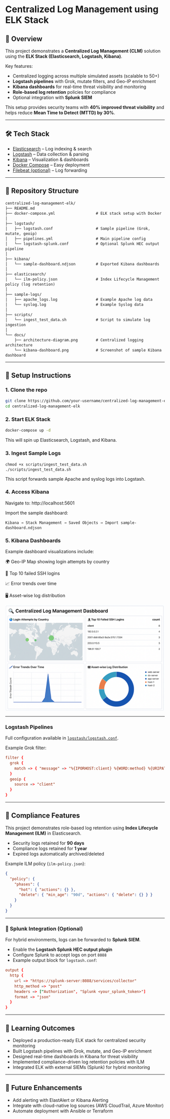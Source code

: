 # Centralized Log Management using ELK Stack  

## 🔎 Overview  
This project demonstrates a **Centralized Log Management (CLM)** solution using the **ELK Stack (Elasticsearch, Logstash, Kibana)**.  

Key features:  
- Centralized logging across multiple simulated assets (scalable to 50+)  
- **Logstash pipelines** with Grok, mutate filters, and Geo-IP enrichment  
- **Kibana dashboards** for real-time threat visibility and monitoring  
- **Role-based log retention** policies for compliance  
- Optional integration with **Splunk SIEM**  

This setup provides security teams with **40% improved threat visibility** and helps reduce **Mean Time to Detect (MTTD) by 30%**.  

---

## 🛠 Tech Stack  
- [Elasticsearch](https://www.elastic.co/elasticsearch/) – Log indexing & search  
- [Logstash](https://www.elastic.co/logstash/) – Data collection & parsing  
- [Kibana](https://www.elastic.co/kibana/) – Visualization & dashboards  
- [Docker Compose](https://docs.docker.com/compose/) – Easy deployment  
- [Filebeat (optional)](https://www.elastic.co/beats/filebeat) – Log forwarding  

---
## 📂 Repository Structure  
```
centralized-log-management-elk/
├── README.md
├── docker-compose.yml                  # ELK stack setup with Docker
│
├── logstash/
│   ├── logstash.conf                   # Sample pipeline (Grok, mutate, geoip)
│   ├── pipelines.yml                   # Main pipeline config
│   └── logstash-splunk.conf            # Optional Splunk HEC output pipeline
│
├── kibana/
│   └── sample-dashboard.ndjson         # Exported Kibana dashboards
│
├── elasticsearch/
│   └── ilm-policy.json                 # Index Lifecycle Management policy (log retention)
│
├── sample-logs/
│   ├── apache_logs.log                 # Example Apache log data
│   └── syslog.log                      # Example Syslog data
│
├── scripts/
│   └── ingest_test_data.sh             # Script to simulate log ingestion
│
└── docs/
    ├── architecture-diagram.png        # Centralized logging architecture
    └── kibana-dashboard.png            # Screenshot of sample Kibana dashboard

```



---

## 🚀 Setup Instructions  

### 1. Clone the repo  
```bash
git clone https://github.com/your-username/centralized-log-management-elk.git
cd centralized-log-management-elk
```
### 2. Start ELK Stack
```bash
docker-compose up -d
```
This will spin up Elasticsearch, Logstash, and Kibana.

### 3. Ingest Sample Logs
```
chmod +x scripts/ingest_test_data.sh
./scripts/ingest_test_data.sh

```
This script forwards sample Apache and syslog logs into Logstash.

### 4. Access Kibana

Navigate to: http://localhost:5601

Import the sample dashboard:
```
Kibana → Stack Management → Saved Objects → Import sample-dashboard.ndjson
```
### 5. Kibana Dashboards

Example dashboard visualizations include:

🌍 Geo-IP Map showing login attempts by country

🔐 Top 10 failed SSH logins

📈 Error trends over time

🖥 Asset-wise log distribution

![Kibana Dashboard](docs/kibana-dashboard.png)


---
### Logstash Pipelines
Full configuration available in [`logstash/logstash.conf`](./logstash/logstash.conf).

Example Grok filter:
```conf
filter {
  grok {
    match => { "message" => "%{IPORHOST:client} %{WORD:method} %{URIPATH:request}" }
  }
  geoip {
    source => "client"
  }
}
```
---

## 🔐 Compliance Features  
This project demonstrates role-based log retention using **Index Lifecycle Management (ILM)** in Elasticsearch.  

- Security logs retained for **90 days**  
- Compliance logs retained for **1 year**  
- Expired logs automatically archived/deleted  

Example ILM policy (`ilm-policy.json`):  
```json
{
  "policy": {
    "phases": {
      "hot": { "actions": {} },
      "delete": { "min_age": "90d", "actions": { "delete": {} } }
    }
  }
}
```

---

### 📡 Splunk Integration (Optional)  


For hybrid environments, logs can be forwarded to **Splunk SIEM**.  

- Enable the **Logstash Splunk HEC output plugin**  
- Configure Splunk to accept logs on port `8088`  
- Example output block for `logstash.conf`:  

```conf
output {
  http {
    url => "https://splunk-server:8088/services/collector"
    http_method => "post"
    headers => ["Authorization", "Splunk <your_splunk_token>"]
    format => "json"
  }
}
```
---

## 📖 Learning Outcomes  
- Deployed a production-ready ELK stack for centralized security monitoring  
- Built Logstash pipelines with Grok, mutate, and Geo-IP enrichment  
- Designed real-time dashboards in Kibana for threat visibility  
- Implemented compliance-driven log retention policies with ILM  
- Integrated ELK with external SIEMs (Splunk) for hybrid monitoring
---
## 🔮 Future Enhancements  
- Add alerting with ElastAlert or Kibana Alerting  
- Integrate with cloud-native log sources (AWS CloudTrail, Azure Monitor)  
- Automate deployment with Ansible or Terraform  

